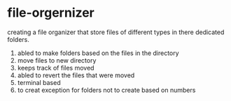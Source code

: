 # file-orgernizer

creating a file organizer that store files of different 
types in there dedicated folders.

1. abled to make folders based on the files in the directory 
2. move files to new directory
3. keeps track of files moved 
4. abled to revert the files that were moved 
5. terminal based 
6. to creat exception for folders not to create based on numbers